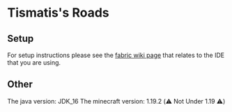 # Tismatis's Roads

## Setup

For setup instructions please see the [fabric wiki page](https://fabricmc.net/wiki/tutorial:setup) that relates to the IDE that you are using.

## Other

The java version: JDK_16
The minecraft version: 1.19.2 (⚠️ Not Under 1.19 ⚠️)
